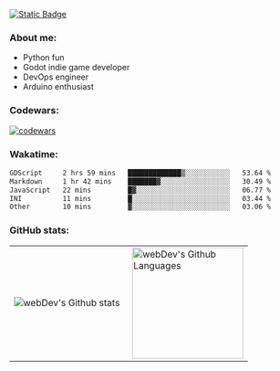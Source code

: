 [![Static Badge](https://img.shields.io/badge/Telegram-blue?style=flat&logo=telegram&link=https://t.me/sfkulagin)](https://t.me/sfkulagin)
### About me:

- Python fun
- Godot indie game developer
- DevOps engineer
- Arduino enthusiast

### Codewars:

[![codewars](https://www.codewars.com/users/talkafk/badges/large)](https://www.codewars.com/users/talkafk)

### Wakatime:

<!--START_SECTION:waka-->

```txt
GDScript     2 hrs 59 mins   █████████████▒░░░░░░░░░░░   53.64 %
Markdown     1 hr 42 mins    ███████▓░░░░░░░░░░░░░░░░░   30.49 %
JavaScript   22 mins         █▓░░░░░░░░░░░░░░░░░░░░░░░   06.77 %
INI          11 mins         █░░░░░░░░░░░░░░░░░░░░░░░░   03.44 %
Other        10 mins         ▓░░░░░░░░░░░░░░░░░░░░░░░░   03.06 %
```

<!--END_SECTION:waka-->

### GitHub stats:

<table>
  <tr>
    <td>
      <img align="left" src="https://github-readme-stats.vercel.app/api?username=talkafk&theme=vision-friendly-dark" alt="webDev's Github stats" />
    </td>
    <td>
      <img height="195px" align="right" alt="webDev's Github Languages" src="https://github-readme-stats.vercel.app/api/top-langs/?username=talkafk&layout=donut&theme=vision-friendly-dark" />
    </td>
  </tr>
</table>
